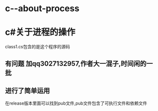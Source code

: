 # c--about-process
# c#关于进程的操作
  class1.cs包含的是这个程序的源码
## 有问题 加qq3027132957,作者大一混子,时间闲的一批
## 进行了简单运用
  在release版本里面可以找到pub文件,pub文件包含了可执行文件和依赖文件
